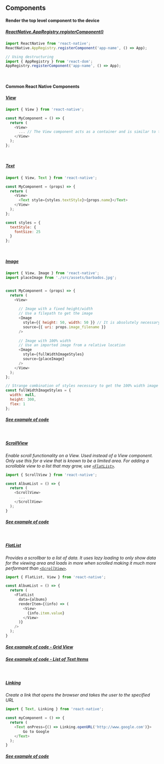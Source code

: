 ## Components

#### Render the top level component to the device
##### [ReactNative.AppRegistry.registerComponent()](https://facebook.github.io/react-native/docs/appregistry.html#registercomponent)
```js
import ReactNative from 'react-native';
ReactNative.AppRegistry.registerComponent('app-name', () => App);

// Using destructuring
import { AppRegistry } from 'react-dom';
AppRegistry.registerComponent('app-name', () => App);
```

<br>

#### Common React Native Components
##### [View](https://facebook.github.io/react-native/docs/view.html)
```js
import { View } from 'react-native';

const MyComponent = () => {
  return (
    <View>
      ... // The View component acts as a container and is similar to the `div` tag in HTML
    </View>  
  );
};
```

<br>

##### [Text](https://facebook.github.io/react-native/docs/text.html)
```js
import { View, Text } from 'react-native';

const MyComponent = (props) => {
  return (
    <View>
      <Text style={styles.textStyle}>{props.name}</Text>
    </View>
  );
};

const styles = {
  textStyle: {
    fontSize: 25
  }
};
```

<br>

##### [Image](https://facebook.github.io/react-native/docs/image.html)
```js
import { View, Image } from 'react-native';
import placeImage from './src/assets/barbados.jpg';


const MyComponent = (props) => {
  return (
    <View>
    
      // Image with a fixed height/width
      // Use a filepath to get the image
      <Image 
        style={{ height: 50, width: 50 }} // It is absolutely necessary to provide a width/height in order for the image to appear
        source={{ uri: props.image_filename }}
      />
      
      // Image with 100% width
      // Use an imported image from a relative location 
      <Image 
        style={fullWidthImageStyles}
        source={placeImage}
      />
    </View>  
  );
};

// Strange combination of styles necessary to get the 100% width image to appear
const fullWidthImageStyles = {
  width: null,
  height: 300,
  flex: 1
};
```
##### [*See example of code*](https://snack.expo.io/SkOWpL1Ff)

<br >

##### [ScrollView](https://facebook.github.io/react-native/docs/scrollview.html)
*Enable scroll functionality on a View. Used instead of a View component. Only use this for a view that is known to be a limited area. For adding a scrollable view to a list that may grow, use [`<FlatList>`](https://github.com/zeckdude/code-references/blob/master/react/react-native/component.md#flatlist).*
```js
import { ScrollView } from 'react-native';

const AlbumList = () => {
  return (
    <ScrollView>
      ...
    </ScrollView>
  );
}
```
##### [*See example of code*](https://snack.expo.io/Sk8-7vyYG)

<br>


##### [FlatList](https://facebook.github.io/react-native/docs/flatlist.html)
*Provides a scrollbar to a list of data. It uses lazy loading to only show data for the viewing area and loads in more when scrolled making it much more performant than [`<ScrollView>`](https://github.com/zeckdude/code-references/blob/master/react/react-native/component.md#scrollview).*
```js
import { FlatList, View } from 'react-native';

const AlbumList = () => {
  return (
    <FlatList 
      data={albums}
      renderItem={(info) => (
        <View>
          {info.item.value}
        </View>
      )}
    />
  );
}
```
##### [*See example of code - Grid View*](https://snack.expo.io/S132Ts1tz)
##### [*See example of code - List of Text Items*](https://snack.expo.io/Hk2wG21FG)

<br>

##### [Linking](https://facebook.github.io/react-native/docs/linking.html)
*Create a link that opens the browser and takes the user to the specified URL*
```js
import { Text, Linking } from 'react-native';

const myComponent = () => {
  return (
    <Text onPress={() => Linking.openURL('http://www.google.com')}>
        Go to Google
    </Text>
  );
}
```
##### [*See example of code*](https://snack.expo.io/BJScM4JKM)
